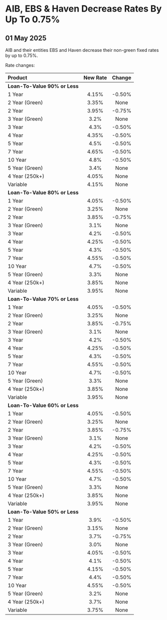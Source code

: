 # AIB, EBS & Haven Decrease Rates By Up To 0.75%

## 01 May 2025


AIB and their entities EBS and Haven decrease their non-green fixed rates by up to 0.75%.

Rate changes:


| Product | New Rate | Change |
| :--- | :----: | :----: |
| **Loan-To-Value 90% or Less** | | |
| 1 Year | 4.15% | -0.50% |
| 2 Year (Green) | 3.35% | None |
| 2 Year | 3.95% | -0.75% |
| 3 Year (Green) | 3.2% | None |
| 3 Year | 4.3% | -0.50% |
| 4 Year | 4.35% | -0.50% |
| 5 Year | 4.5% | -0.50% |
| 7 Year | 4.65% | -0.50% |
| 10 Year | 4.8% | -0.50% |
| 5 Year (Green) | 3.4% | None |
| 4 Year (250k+) | 4.05% | None |
| Variable | 4.15% | None |
| **Loan-To-Value 80% or Less** | | |
| 1 Year | 4.05% | -0.50% |
| 2 Year (Green) | 3.25% | None |
| 2 Year | 3.85% | -0.75% |
| 3 Year (Green) | 3.1% | None |
| 3 Year | 4.2% | -0.50% |
| 4 Year | 4.25% | -0.50% |
| 5 Year | 4.3% | -0.50% |
| 7 Year | 4.55% | -0.50% |
| 10 Year | 4.7% | -0.50% |
| 5 Year (Green) | 3.3% | None |
| 4 Year (250k+) | 3.85% | None |
| Variable | 3.95% | None |
| **Loan-To-Value 70% or Less** | | |
| 1 Year | 4.05% | -0.50% |
| 2 Year (Green) | 3.25% | None |
| 2 Year | 3.85% | -0.75% |
| 3 Year (Green) | 3.1% | None |
| 3 Year | 4.2% | -0.50% |
| 4 Year | 4.25% | -0.50% |
| 5 Year | 4.3% | -0.50% |
| 7 Year | 4.55% | -0.50% |
| 10 Year | 4.7% | -0.50% |
| 5 Year (Green) | 3.3% | None |
| 4 Year (250k+) | 3.85% | None |
| Variable | 3.95% | None |
| **Loan-To-Value 60% or Less** | | |
| 1 Year | 4.05% | -0.50% |
| 2 Year (Green) | 3.25% | None |
| 2 Year | 3.85% | -0.75% |
| 3 Year (Green) | 3.1% | None |
| 3 Year | 4.2% | -0.50% |
| 4 Year | 4.25% | -0.50% |
| 5 Year | 4.3% | -0.50% |
| 7 Year | 4.55% | -0.50% |
| 10 Year | 4.7% | -0.50% |
| 5 Year (Green) | 3.3% | None |
| 4 Year (250k+) | 3.85% | None |
| Variable | 3.95% | None |
| **Loan-To-Value 50% or Less** | | |
| 1 Year | 3.9% | -0.50% |
| 2 Year (Green) | 3.15% | None |
| 2 Year | 3.7% | -0.75% |
| 3 Year (Green) | 3.0% | None |
| 3 Year | 4.05% | -0.50% |
| 4 Year | 4.1% | -0.50% |
| 5 Year | 4.15% | -0.50% |
| 7 Year | 4.4% | -0.50% |
| 10 Year | 4.55% | -0.50% |
| 5 Year (Green) | 3.2% | None |
| 4 Year (250k+) | 3.7% | None |
| Variable | 3.75% | None |
